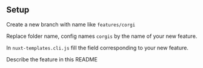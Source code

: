 ## Setup

Create a new branch with name like `features/corgi`

Replace folder name, config names `corgis` by the name of your new feature. 

In `nuxt-templates.cli.js` fill the field corresponding to your new feature.

Describe the feature in this README
